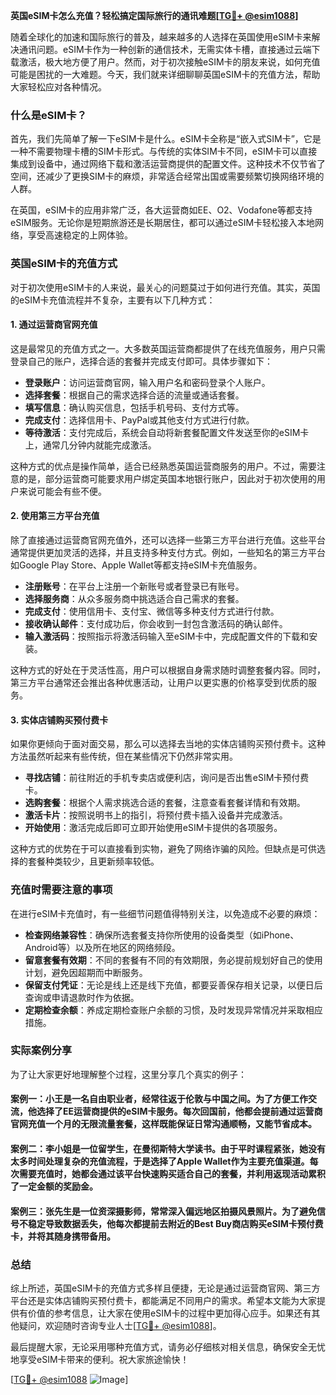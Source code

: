 **英国eSIM卡怎么充值？轻松搞定国际旅行的通讯难题[[TG💪+ @esim1088](https://t.me/s/esim1088)]**

随着全球化的加速和国际旅行的普及，越来越多的人选择在英国使用eSIM卡来解决通讯问题。eSIM卡作为一种创新的通信技术，无需实体卡槽，直接通过云端下载激活，极大地方便了用户。然而，对于初次接触eSIM卡的朋友来说，如何充值可能是困扰的一大难题。今天，我们就来详细聊聊英国eSIM卡的充值方法，帮助大家轻松应对各种情况。

### 什么是eSIM卡？

首先，我们先简单了解一下eSIM卡是什么。eSIM卡全称是“嵌入式SIM卡”，它是一种不需要物理卡槽的SIM卡形式。与传统的实体SIM卡不同，eSIM卡可以直接集成到设备中，通过网络下载和激活运营商提供的配置文件。这种技术不仅节省了空间，还减少了更换SIM卡的麻烦，非常适合经常出国或需要频繁切换网络环境的人群。

在英国，eSIM卡的应用非常广泛，各大运营商如EE、O2、Vodafone等都支持eSIM服务。无论你是短期旅游还是长期居住，都可以通过eSIM卡轻松接入本地网络，享受高速稳定的上网体验。

### 英国eSIM卡的充值方式

对于初次使用eSIM卡的人来说，最关心的问题莫过于如何进行充值。其实，英国的eSIM卡充值流程并不复杂，主要有以下几种方式：

#### 1. 通过运营商官网充值

这是最常见的充值方式之一。大多数英国运营商都提供了在线充值服务，用户只需登录自己的账户，选择合适的套餐并完成支付即可。具体步骤如下：

- **登录账户**：访问运营商官网，输入用户名和密码登录个人账户。
- **选择套餐**：根据自己的需求选择合适的流量或通话套餐。
- **填写信息**：确认购买信息，包括手机号码、支付方式等。
- **完成支付**：选择信用卡、PayPal或其他支付方式进行付款。
- **等待激活**：支付完成后，系统会自动将新套餐配置文件发送至你的eSIM卡上，通常几分钟内就能完成激活。

这种方式的优点是操作简单，适合已经熟悉英国运营商服务的用户。不过，需要注意的是，部分运营商可能要求用户绑定英国本地银行账户，因此对于初次使用的用户来说可能会有些不便。

#### 2. 使用第三方平台充值

除了直接通过运营商官网充值外，还可以选择一些第三方平台进行充值。这些平台通常提供更加灵活的选择，并且支持多种支付方式。例如，一些知名的第三方平台如Google Play Store、Apple Wallet等都支持eSIM卡充值服务。

- **注册账号**：在平台上注册一个新账号或者登录已有账号。
- **选择服务商**：从众多服务商中挑选适合自己需求的套餐。
- **完成支付**：使用信用卡、支付宝、微信等多种支付方式进行付款。
- **接收确认邮件**：支付成功后，你会收到一封包含激活码的确认邮件。
- **输入激活码**：按照指示将激活码输入至eSIM卡中，完成配置文件的下载和安装。

这种方式的好处在于灵活性高，用户可以根据自身需求随时调整套餐内容。同时，第三方平台通常还会推出各种优惠活动，让用户以更实惠的价格享受到优质的服务。

#### 3. 实体店铺购买预付费卡

如果你更倾向于面对面交易，那么可以选择去当地的实体店铺购买预付费卡。这种方法虽然听起来有些传统，但在某些情况下仍然非常实用。

- **寻找店铺**：前往附近的手机专卖店或便利店，询问是否出售eSIM卡预付费卡。
- **选购套餐**：根据个人需求挑选合适的套餐，注意查看套餐详情和有效期。
- **激活卡片**：按照说明书上的指引，将预付费卡插入设备并完成激活。
- **开始使用**：激活完成后即可立即开始使用eSIM卡提供的各项服务。

这种方式的优势在于可以直接看到实物，避免了网络诈骗的风险。但缺点是可供选择的套餐种类较少，且更新频率较低。

### 充值时需要注意的事项

在进行eSIM卡充值时，有一些细节问题值得特别关注，以免造成不必要的麻烦：

- **检查网络兼容性**：确保所选套餐支持你所使用的设备类型（如iPhone、Android等）以及所在地区的网络频段。
- **留意套餐有效期**：不同的套餐有不同的有效期限，务必提前规划好自己的使用计划，避免因超期而中断服务。
- **保留支付凭证**：无论是线上还是线下充值，都要妥善保存相关记录，以便日后查询或申请退款时作为依据。
- **定期检查余额**：养成定期检查账户余额的习惯，及时发现异常情况并采取相应措施。

### 实际案例分享

为了让大家更好地理解整个过程，这里分享几个真实的例子：

#### 案例一：小王是一名自由职业者，经常往返于伦敦与中国之间。为了方便工作交流，他选择了EE运营商提供的eSIM卡服务。每次回国前，他都会提前通过运营商官网充值一个月的无限流量套餐，这样既能保证日常沟通顺畅，又能节省成本。

#### 案例二：李小姐是一位留学生，在曼彻斯特大学读书。由于平时课程紧张，她没有太多时间处理复杂的充值流程，于是选择了Apple Wallet作为主要充值渠道。每次需要充值时，她都会通过该平台快速购买适合自己的套餐，并利用返现活动累积了一定金额的奖励金。

#### 案例三：张先生是一位资深摄影师，常常深入偏远地区拍摄风景照片。为了避免信号不稳定导致数据丢失，他每次都提前去附近的Best Buy商店购买eSIM卡预付费卡，并将其随身携带备用。

### 总结

综上所述，英国eSIM卡的充值方式多样且便捷，无论是通过运营商官网、第三方平台还是实体店铺购买预付费卡，都能满足不同用户的需求。希望本文能为大家提供有价值的参考信息，让大家在使用eSIM卡的过程中更加得心应手。如果还有其他疑问，欢迎随时咨询专业人士[[TG💪+ @esim1088](https://t.me/s/esim1088)]。

最后提醒大家，无论采用哪种充值方式，请务必仔细核对相关信息，确保安全无忧地享受eSIM卡带来的便利。祝大家旅途愉快！

[[TG💪+ @esim1088](https://t.me/s/esim1088) ![Image](https://i.postimg.cc/4NQfJmqS/Snipaste-2025-05-13-00-14-12.png)]
